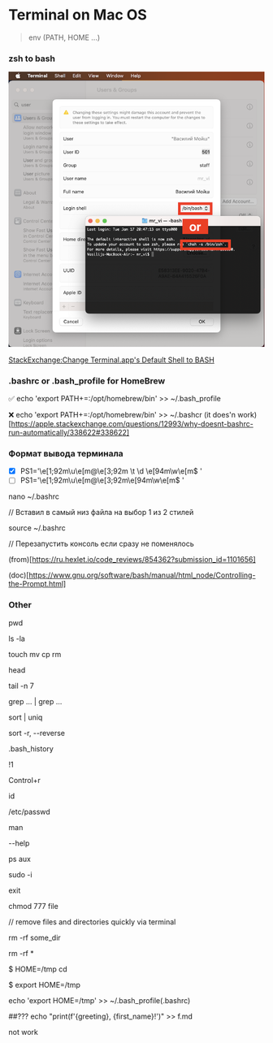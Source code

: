 Terminal on Mac OS
=================

> env (PATH, HOME ...)


### zsh to bash
![System Settings... > Users & Groups > Advanced Options or '$ chsh -s /bin/bash'](src/bash_or_zsh.png)

[StackExchange:Change Terminal.app's Default Shell to BASH](https://apple.stackexchange.com/questions/7984/change-terminal-apps-default-shell-to-bash)

### .bashrc or .bash_profile for HomeBrew

✅ echo 'export PATH+=:/opt/homebrew/bin' >> ~/.bash_profile 

❌ echo 'export PATH+=:/opt/homebrew/bin' >> ~/.bashcr (it does'n work)[https://apple.stackexchange.com/questions/12993/why-doesnt-bashrc-run-automatically/338622#338622]

### Формат вывода терминала 
- [x] PS1='\e[1;92m\u\e[m@\e[3;92m \t \d \e[94m\w\e[m$ '
- [ ] PS1='\e[1;92m\u\e[m@\e[3;92m\e[94m\w\e[m$ '

nano ~/.bashrc

// Вставил в самый низ файла на выбор 1 из 2 стилей

source ~/.bashrc

// Перезапустить консоль если сразу не поменялось

(from)[https://ru.hexlet.io/code_reviews/854362?submission_id=1101656]

(doc)[https://www.gnu.org/software/bash/manual/html_node/Controlling-the-Prompt.html]

### Other

pwd 

ls -la

touch mv cp rm

head 

tail -n 7

grep … | grep …

sort | uniq

sort -r, --reverse

.bash_history

!1

Control+r

id

/etc/passwd

man

--help

ps aux

sudo -i 

exit

chmod 777 file

// remove files and directories quickly via terminal 

rm -rf some_dir

rm -rf *

$ HOME=/tmp cd

$ export HOME=/tmp

echo 'export HOME=/tmp' >> ~/.bash_profile(.bashrc)


##???
echo "print(f'{greeting}, {first_name}!')" >> f.md

not work
